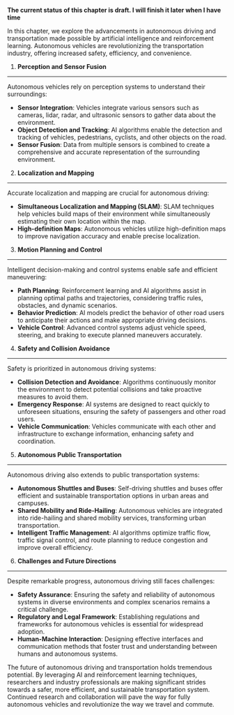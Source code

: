 **The current status of this chapter is draft. I will finish it later when I have time**

In this chapter, we explore the advancements in autonomous driving and transportation made possible by artificial intelligence and reinforcement learning. Autonomous vehicles are revolutionizing the transportation industry, offering increased safety, efficiency, and convenience.

1. **Perception and Sensor Fusion**
-----------------------------------

Autonomous vehicles rely on perception systems to understand their surroundings:

* **Sensor Integration**: Vehicles integrate various sensors such as cameras, lidar, radar, and ultrasonic sensors to gather data about the environment.
* **Object Detection and Tracking**: AI algorithms enable the detection and tracking of vehicles, pedestrians, cyclists, and other objects on the road.
* **Sensor Fusion**: Data from multiple sensors is combined to create a comprehensive and accurate representation of the surrounding environment.

2. **Localization and Mapping**
-------------------------------

Accurate localization and mapping are crucial for autonomous driving:

* **Simultaneous Localization and Mapping (SLAM)**: SLAM techniques help vehicles build maps of their environment while simultaneously estimating their own location within the map.
* **High-definition Maps**: Autonomous vehicles utilize high-definition maps to improve navigation accuracy and enable precise localization.

3. **Motion Planning and Control**
----------------------------------

Intelligent decision-making and control systems enable safe and efficient maneuvering:

* **Path Planning**: Reinforcement learning and AI algorithms assist in planning optimal paths and trajectories, considering traffic rules, obstacles, and dynamic scenarios.
* **Behavior Prediction**: AI models predict the behavior of other road users to anticipate their actions and make appropriate driving decisions.
* **Vehicle Control**: Advanced control systems adjust vehicle speed, steering, and braking to execute planned maneuvers accurately.

4. **Safety and Collision Avoidance**
-------------------------------------

Safety is prioritized in autonomous driving systems:

* **Collision Detection and Avoidance**: Algorithms continuously monitor the environment to detect potential collisions and take proactive measures to avoid them.
* **Emergency Response**: AI systems are designed to react quickly to unforeseen situations, ensuring the safety of passengers and other road users.
* **Vehicle Communication**: Vehicles communicate with each other and infrastructure to exchange information, enhancing safety and coordination.

5. **Autonomous Public Transportation**
---------------------------------------

Autonomous driving also extends to public transportation systems:

* **Autonomous Shuttles and Buses**: Self-driving shuttles and buses offer efficient and sustainable transportation options in urban areas and campuses.
* **Shared Mobility and Ride-Hailing**: Autonomous vehicles are integrated into ride-hailing and shared mobility services, transforming urban transportation.
* **Intelligent Traffic Management**: AI algorithms optimize traffic flow, traffic signal control, and route planning to reduce congestion and improve overall efficiency.

6. **Challenges and Future Directions**
---------------------------------------

Despite remarkable progress, autonomous driving still faces challenges:

* **Safety Assurance**: Ensuring the safety and reliability of autonomous systems in diverse environments and complex scenarios remains a critical challenge.
* **Regulatory and Legal Framework**: Establishing regulations and frameworks for autonomous vehicles is essential for widespread adoption.
* **Human-Machine Interaction**: Designing effective interfaces and communication methods that foster trust and understanding between humans and autonomous systems.

The future of autonomous driving and transportation holds tremendous potential. By leveraging AI and reinforcement learning techniques, researchers and industry professionals are making significant strides towards a safer, more efficient, and sustainable transportation system. Continued research and collaboration will pave the way for fully autonomous vehicles and revolutionize the way we travel and commute.
